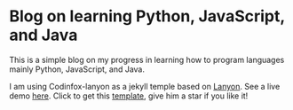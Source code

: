 # Blog on learning Python, JavaScript, and Java

This is a simple blog on my progress in learning how to program languages mainly Python, JavaScript, and Java.

I am using Codinfox-lanyon as a jekyll temple based on [Lanyon](https://github.com/poole/lanyon). See a live demo [here](http://codinfox.github.io). Click to get this [template](https://github.com/codinfox/codinfox-lanyon), give him a star if you like it!
